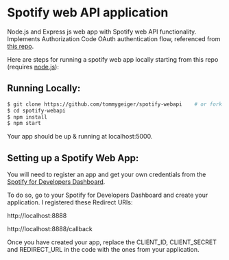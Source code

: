 # Spotify web API application

Node.js and Express js web app with Spotify web API functionality. Implements Authorization Code OAuth authentication flow, referenced from [this repo](https://github.com/spotify/web-api-auth-examples).

Here are steps for running a spotify web app locally starting from this repo (requires [node.js](https://nodejs.org/en/)):

## Running Locally:
```sh
$ git clone https://github.com/tommygeiger/spotify-webapi    # or fork then clone
$ cd spotify-webapi
$ npm install
$ npm start
```
Your app should be up & running at localhost:5000.

## Setting up a Spotify Web App:

You will need to register an app and get your own credentials from the [Spotify for Developers Dashboard](https://developer.spotify.com/dashboard).

To do so, go to your Spotify for Developers Dashboard and create your application. I registered these Redirect URIs:

http://localhost:8888

http://localhost:8888/callback

Once you have created your app, replace the CLIENT_ID, CLIENT_SECRET and REDIRECT_URL in the code with the ones from your application.
